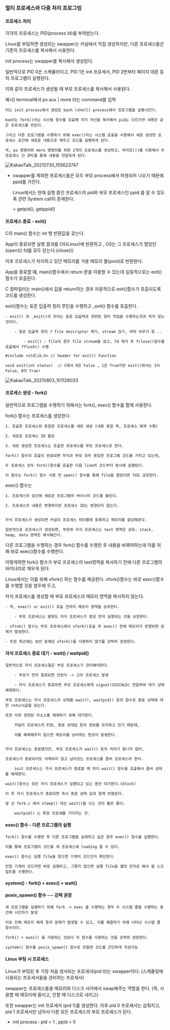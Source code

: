 ### 멀티 프로세스와 다중 처리 프로그밍


#### 프로세스 처리

각각의 프로세스는 PID(process Id)를 부여받는다.

Linux를 부팅하면 생성되는 swapper는 커널에서 직접 생성하지만, 다른 프로세스들은 기존의 프로세스를 복사해서 사용한다.

init process는 swapper를 복사해서 생성된다.

일반적으로 PID 0은 스케쥴러이고, PID 1은 init 프로세서, PID 2번부터 페이지 데몬 등의 프로그램이 실행된다.

이와 같이 프로세스가 생성될 때 부모 프로세스를 복사해서 사용된다. 

예시) terminal에서 ps aux | more 라는 command를 입력

	이는 init process에서 생성된 bash (shell) process에서 프로그램을 실행시킨다.
	
	bash는 fork()라는 시스템 함수를 호출해 자기 자신을 복사해서 pid는 다르지만 내용은 같은 프로세스를 만든다.

	그리고 다른 프로그램을 수행하기 위해 exec()라는 시스템 호출을 사용해서 새로 생성한 프로세스 공간에 새로운 내용으로 채우고 코드를 실행하게 된다. 

	즉, ps 명령어와 more 명령어를 위한 2개의 프로세스를 생성하고, 파이프(|)를 이용해서 두 프로세스 간 IPC를 통해 내용을 전달하게 된다.

![KakaoTalk_20210730_155623747](https://user-images.githubusercontent.com/59076451/127942226-f129fe34-bec4-4ed8-89bc-74542388ada2.jpg)


- swapper를 제외한 프로세스들은 모두 부모 process에서 파생되어 나오기 때문에 ppid를 가진다.

	Linux에서는 현재 실행 중인 프로세스의 pid와 부모 프로세스인 ppid 를 알 수 있도록 관련 System call이 존재한다.
	
	= getpid(), getppid()

	
#### 프로세스 종료 - exit()

C의 main() 함수는 int 형 반환값을 갖는다.

App이 종료되면 실행 결과를 OS(Linux)에 반환하고 , OS는 그 프로세스가 열었던(open()) fd를 모두 닫는다.(close())

이후 프로세스가 차지하고 있던 메모리를 가용 메모리 풀(pool)로 반환한다.


App을 종료할 떄, main()함수에서 return 문을 이용할 수 있는데 실질적으로는 exit() 함수가 호출된다.

C 컴파일러는 main()에서 값을 return하는 경우 자동적으로 exit()함수가 호출되도록 코드를 생성한다.

exit()함수는 표준 입출력 정리 루틴을 수행하고 _exit() 함수를 호출한다. 

	- exit() 과 _exit()의 차이는 표준 입출력과 관련된 정리 작업을 수행하는것과 하지 않는 것이다. 

		- 표준 입출력 정리 ? file descriptor 제거, stream 끊기, 버퍼 비우기 등 ..

			- exit() : file의 경우 file stream을 끊고, fd 제거 후 fclose()함수를 호출해서 fflush() 수행

	#include <stdlib.h> // header for exit() function
	
	void exit(int status)  // C에서 0은 False , 1은 True지만 exit()에서는 1이 False, 0이 True!

![KakaoTalk_20210803_101128033](https://user-images.githubusercontent.com/59076451/127942247-d56c605a-c8f5-49c0-86f8-db08be39ccbd.jpg)
		
#### 프로세스 생성 - fork()

일반적으로 프로그램을 수행하기 위해서는 fork(), exec() 함수를 함께 사용한다. 

fork() 함수는 프로세스를 생성한다.

	1. 호출한 프로세스와 동일한 프로세스를 새로 생성 (내용 동일 즉, 프로세스 복제 수행)

	2. 새로운 프로세스 ID 할당 

	3. 새로 생성한 프로세스는 호출한 프로세스를 부모 프로세스로 한다.

	fork() 함수의 호출이 완료되면 자식과 부모 모두 동일한 프로그램 코드를 가지고 있는데, 

	두 프로세스 모두 fork()함수를 호출한 다음 line의 코드부터 동시에 실행된다. 

	이 함수는 fork() 함수 사용 전 open() 함수를 통해 file을 열었다면 fd도 공유한다. 


exec() 함수는 

	1. 프로세스의 공간에 새로운 프로그램의 바이너리 코드를 올린다.

	2. 프로세스의 내용은 변경하지만 프로세스 ID는 변경되지 않는다.


	자식 프로세스가 생성되면 커널이 프로세스 테이블에 등록하고 메모리를 할당해준다.

	일반적으로 프로세스가 생성되면, 부모와 자식 프로세스는 text 영역은 공유, stack, heap, data 영역은 복사해간다.


다른 프로그램을 수행하는 경우 fork() 함수를 수행한 후 내용을 바꿔야하는데 이를 위해 바로 exec()함수를 수행한다.

이렇게하면 fork() 함수가 부모 프로세스의 text영역을 복사하기 전에 다른 프로그램의 바이너리로 채우게 된다. 


Linux에서는 이를 위해 vfork() 하는 함수를 제공한다. vfork()함수는 바로 exec()함수를 수행할 것을 염두에 두고,

자식 프로세스를 생성할 때 부모 프로세스의 메모리 영역을 복사하지 않는다. 

	- 즉, exec() or exit() 호출 전까지 메모리 영역을 공유한다. 
		
		- 부모 프로세스는 멈춰도 자식 프로세스가 항상 먼저 실행되는 것을 보장한다. 

	- vfrok() 함수는 부모 프로세스에서 vfork()호출 후 exec() 전에 메모리가 변경되면 문제가 발생한다.

	- 또한 최근에는 보안 문제상 vfork()를 사용하지 않기를 강력히 권장한다. 


#### 자식 프로세스 종료 대기 - wait() / waitpid() 

	일반적으로 자식 프로세스들은 부모 프로세스가 관리해야한다.
		
		- 부모가 먼저 종료되면 안된다 -> 고아 프로세스 발생 

		- 자식 프로세스가 종료하면 부모 프로세스에게 signal(SIGCHLD) 전달하여 대기 상태 해제한다.

	부모 프로세스는 자식 프로세스의 상태를 wait(), waitpid() 등의 함수로 종료 상태에 대한 return값을 읽는다.

	또한 이와 관련된 리소스를 해제하기 위해 대기한다.

		커널이 프로세스의 PID, 종료 상태값 등의 정보를 유지하고 있기 때문에,
		
		이를 해제해주지 않으면 메모리를 낭비하는 현상이 발생한다.

	
	자식 프로세스는 종료했지만, 부모 프로세스가 wait() 등의 처리가 끝나지 않아,

	프로세스가 종료되어도 삭제되지 않고 남아있는 프로세스를 좀비 프로세스라 한다.

		init 프로세스는 자식 프로세스가 종료할 때 마다 wait() 함수를 호출해서 좀비 상태를 해제한다.

	wait()함수는 모든 자식 프로세스가 실행되고 있는 동안 대기한다.(block)

	이 후 자식 프로세스가 종료되면 즉시 종료 상태 값과 함께 반환된다. 

	앞 선 fork.c 에서 sleep() 대신 wait()을 쓰는 것이 훨씬 좋다. 

		waitpid() 는 특정 프로세를 기다리는 것.
	

#### exec() 함수 - 다른 프로그램의 실행 

	fork() 함수를 수행한 후 다른 프로그램을 실애하고 싶은 경우 exec() 함수를 실행한다.

	이를 통해 프로그램의 코드를 새 프로세스에 loading 할 수 있다. 

	exec() 함수는 실행 file을 찾으면 기계어 코드인지 확인한다.

	만일 기계어 코드라면 바로 실행하고, 그렇지 않으면 실행 file을 셸의 인자로 해서 셸 스크립트를 수행한다.

		
#### system() - fork() + exec() + wait() 


#### posix_spawn() 함수  --- 강력 권장

	새 프로그램을 실행하기 위해 fork -> exec 을 수행하는 경우 두 시스템 콜을 수행하는 중간에 시간차가 발생 

	이로 인해 메모리 해제 등의 문제가 발생할 수 있고, 이를 해결하기 위해 나타난 시스템 콜 함수이다. 
	
	fork() + exec() 을 사용하는 것보다 이 함수를 사용하는 것을 강력히 권장한다. 

	system() 함수를 posix_spawn() 함수로 만들면 코드를 간단하게 작성가능


#### Linux 부팅 시 프로세스

Linux가 부팅된 후 가장 처음 생서되는 프로세서(pid 0)는 swapper이다. (스케쥴링에 사용되는 프로세서들을 관리하는 프로세서)

swapper는 프로세스들을 메모리와 디스크 사이에서 swap해주는 역할을 한다. (즉, 사용할 때 메모리에 올리고, 안할 때 디스크로 내리고)

또한 swapper는 init 프로세서 (pid 1)를 생성한다. 이후 pid 0 프로세서는 감춰지고, pid 1 프로세서만 남아서 다른 모든 프로세스의 부모 프로세스가 된다.


- init process : pid = 1 , ppid = 0


